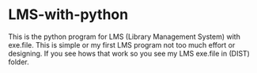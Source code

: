# LMS-with-python
This is the python program for LMS (Library Management System) with exe.file. This is simple or my first LMS program not too much effort or designing. If you see hows that work so you see my LMS exe.file in (DIST) folder.
